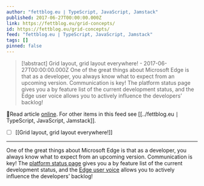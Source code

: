 ```yaml
---
author: "fettblog․eu ∣ TypeScript, JavaScript, Jamstack"
published: 2017-06-27T00:00:00.000Z
link: https://fettblog.eu/grid-concepts/
id: https://fettblog.eu/grid-concepts/
feed: "fettblog․eu ∣ TypeScript, JavaScript, Jamstack"
tags: []
pinned: false
---
```

> [!abstract] Grid layout, grid layout everywhere! - 2017-06-27T00:00:00.000Z
> One of the great things about Microsoft Edge is that as a developer, you always know what to expect from an upcoming version. Communication is key! The platform status page gives you a by feature list of the current development status, and the Edge user voice allows you to actively influence the developers’ backlog!

🔗Read article [online](https://fettblog.eu/grid-concepts/). For other items in this feed see [[../fettblog․eu ∣ TypeScript, JavaScript, Jamstack]].

- [ ] [[Grid layout, grid layout everywhere!]]
- - -
One of the great things about Microsoft Edge is that as a developer, you always know what to expect from an upcoming version. Communication is key! The [platform status page](https://developer.microsoft.com/en-us/microsoft-edge/platform/status/) gives you a by feature list of the current development status, and the [Edge user voice](https://wpdev.uservoice.com/forums/257854-microsoft-edge-developer/suggestions/6514853-update-css-grid) allows you to actively influence the developers’ backlog!
